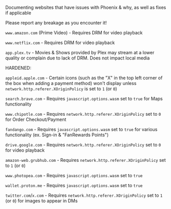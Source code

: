 Documenting websites that have issues with Phoenix & why, as well as fixes if applicable

Please report any breakage as you encounter it!

`www.amazon.com` (Prime Video) - Requires DRM for video playback

`www.netflix.com` - Requires DRM for video playback

`app.plex.tv` - Movies & Shows provided by Plex may stream at a lower quality or complain due to lack of DRM. Does not impact local media

HARDENED:

`appleid.apple.com` - Certain icons (such as the "X" in the top left corner of the box when adding a payment method) won't display unless `network.http.referer.XOriginPolicy` is set to `1` (or `0`)

`search.brave.com` - Requires `javascript.options.wasm` set to `true` for Maps functionality

`www.chipotle.com` - Requires `network.http.referer.XOriginPolicy` set to `0` for Order Checkout/Payment

`fandango.com` - Requires `javascript.options.wasm` set to `true` for various functionality (ex. Sign-in & "FanRewards Points")

`drive.google.com` - Requires `network.http.referer.XOriginPolicy` set to `0` for video playback

`amazon-web.grubhub.com` - Requires `network.http.referer.XOriginPolicy` set to `1` (or `0`)

`www.photopea.com` - Requires `javascript.options.wasm` set to `true`

`wallet.proton.me` - Requires `javascript.options.wasm` set to `true`

`twitter.com`/`x.com` - Requires `network.http.referer.XOriginPolicy` set to `1` (or `0`) for images to appear in DMs